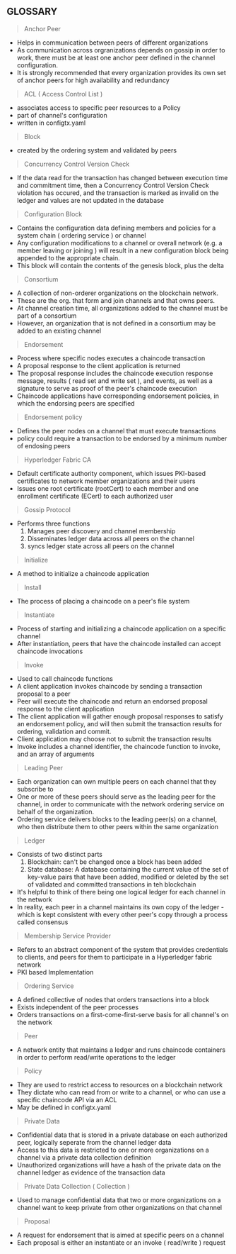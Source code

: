 ## GLOSSARY

> Anchor Peer

- Helps in communication between peers of different organizations
- As communication across orgranizations depends on gossip in order to work, there must be at least one anchor peer defined in the channel configuration.
- It is strongly recommended that every organization provides its own set of anchor peers for high availability and redundancy

> ACL ( Access Control List )

- associates access to specific peer resources to a Policy
- part of channel's configuration
- written in configtx.yaml

> Block

- created by the ordering system and validated by peers

> Concurrency Control Version Check

- If the data read for the transaction has changed between execution time and commitment time, then a Concurrency Control Version Check violation has occured, and the transaction is marked as invalid on the ledger and values are not updated in the database

> Configuration Block

- Contains the configuration data defining members and policies for a system chain ( ordering service ) or channel
- Any configuration modifications to a channel or overall network (e.g. a member leaving or joining ) will result in a new configuration block being appended to the appropriate chain.
- This block will contain the contents of the genesis block, plus the delta

> Consortium

- A collection of non-orderer organizations on the blockchain network.
- These are the org. that form and join channels and that owns peers.
- At channel creation time, all organizations added to the channel must be part of a consortium
- However, an organization that is not defined in a consortium may be added to an existing channel

> Endorsement

- Process where specific nodes executes a chaincode transaction
- A proposal response to the client application is returned
- The proposal response includes the chaincode execution response message, results ( read set and write set ), and events, as well as a signature to serve as proof of the peer's chaincode execution
- Chaincode applications have corresponding endorsement policies, in which the endorsing peers are specified

> Endorsement policy

- Defines the peer nodes on a channel that must execute transactions 
- policy could require a transaction to be endorsed by a minimum number of endosing peers

> Hyperledger Fabric CA

- Default certificate authority component, which issues PKI-based certificates to network member organizations and their users
- Issues one root certificate (rootCert) to each member and one enrollment certificate (ECert) to each authorized user

> Gossip Protocol

- Performs three functions
	1. Manages peer discovery and channel membership
	2. Disseminates ledger data across all peers on the channel
	3. syncs ledger state across all peers on the channel

> Initialize

- A method to initialize a chaincode application

> Install

- The process of placing a chaincode on a peer's file system

> Instantiate

- Process of starting and initializing a chaincode application on a specific channel
- After instantiation, peers that have the chaincode installed can accept chaincode invocations

> Invoke

- Used to call chaincode functions
- A client application invokes chaincode by sending a transaction proposal to a peer
- Peer will execute the chaincode and return an endorsed proposal response to the client application
- The client application will gather enough proposal responses to satisfy an endorsement policy, and will then submit the transaction  results for ordering, validation and commit.
- Client application may choose not to submit the transaction results
- Invoke includes a channel identifier, the chaincode function to invoke, and an array of arguments

> Leading Peer

- Each organization can own multiple peers on each channel that they subscribe to
- One or more of these peers should serve as the leading peer for the channel, in order to communicate with the network ordering service on behalf of the organization.
- Ordering service delivers blocks to the leading peer(s) on a channel, who then distribute them to other peers within the same organization

> Ledger

- Consists of two distinct parts
	1. Blockchain: can't be changed once a block has been added
	2. State database: A database containing the current value of the set of key-value pairs that have been added, modified or deleted by the set of validated and committed transactions in teh blockchain
- It's helpful to think of there being one logical ledger for each channel in the network
- In reality, each peer in a channel maintains its own copy of the ledger - which is kept consistent with every other peer's copy through a process called consensus

> Membership Service Provider 

- Refers to an abstract component of the system that provides credentials to clients, and peers for them to participate in a Hyperledger fabric network
- PKI based Implementation

> Ordering Service

- A defined collective of nodes that orders transactions into a block
- Exists independent of the peer processes
- Orders transactions on a first-come-first-serve basis for all channel's on the network

> Peer

- A network entity that maintains a ledger and runs chaincode containers in order to perform read/write operations to the ledger

> Policy

- They are used to restrict access to resources on a blockchain network
- They dictate who can read from or write to a channel, or who can use a specific chaincode API via an ACL
- May be defined in configtx.yaml

> Private Data

- Confidential data that is stored in a private database on each authorized peer, logically seperate from the channel ledger data
- Access to this data is restricted to one or more organizations on a channel via a private data collection definition
- Unauthorized organizations will have a hash of the private data on the channel ledger as evidence of the transaction data

> Private Data Collection ( Collection )

- Used to manage confidential data that two or more organizations on a channel want to keep private from other organizations on that channel

> Proposal

- A request for endorsement that is aimed at specific peers on a channel
- Each proposal is either an instantiate or an invoke ( read/write ) request
